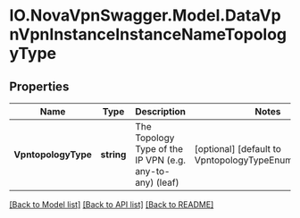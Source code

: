 # IO.NovaVpnSwagger.Model.DataVpnVpnInstanceInstanceNameTopologyType
## Properties

Name | Type | Description | Notes
------------ | ------------- | ------------- | -------------
**VpntopologyType** | **string** | The Topology Type of the IP VPN (e.g. any-to-any) (leaf) | [optional] [default to VpntopologyTypeEnum.AnyToAny]

[[Back to Model list]](../README.md#documentation-for-models) [[Back to API list]](../README.md#documentation-for-api-endpoints) [[Back to README]](../README.md)

